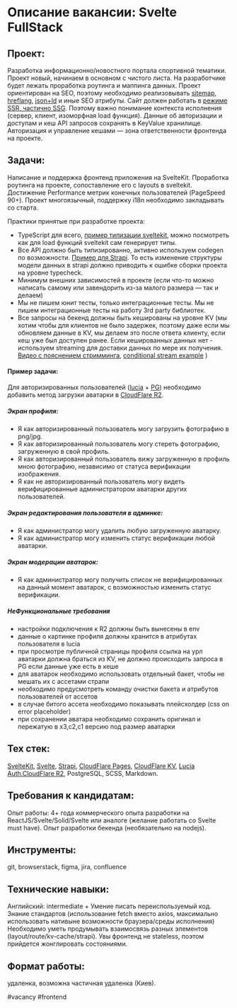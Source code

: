 # Описание вакансии: Svelte FullStack
## Проект: 
Разработка информационно/новостного портала спортивной тематики. Проект новый, начинаем в основном с чистого листа. На разработчике будет лежать проработка роутинга и маппинга данных. Проект ориентирован на SEO, поэтому необходимо реализовывать [sitemap](https://developers.google.com/search/blog/2012/05/multilingual-and-multinational-site), [hreflang](https://www.semrush.com/blog/hreflang-attribute-101/), [json+ld](https://navillus.dev/blog/json-ld-in-sveltekit) и иные SEO атрибуты. Сайт должен работать в [режиме SSR, частично SSG](https://kit.svelte.dev/docs/page-options). Поэтому важно понимание контекста исполнения (сервер, клиент, изоморфная load функция). Данные об авторизации и доступам и кеш API запросов сохранять в KeyValue хранилище. Авторизация и управление кешами — зона ответственности фронтенда на проекте.

## Задачи: 
Написание и поддержка фронтенд приложения на SvelteKit.
Проработка роутинга на проекте, сопоставление его с layouts в sveltekit.
Достижение Performance метрик конечных пользователей (PageSpeed 90+).
Проект многоязычный, поддержку i18n необходимо закладывать со старта.

Практики принятые при разработке проекта:
- TypeScript для всего, [пример типизации sveltekit](https://github.com/ivanhofer/sveltekit-typescript-showcase), можно посмотреть как для load функций sveltekit сам генерирует типы.
- Все API должно быть типизированно, активно используем codegen по возможности. [Пример для Strapi](https://www.youtube.com/watch?v=Gv3dAG8ktsI). То есть изменение структуры модели данных в strapi должно приводить к ошибке сборки проекта на уровне typecheck.
- Минимум внешних зависимостей в проекте (если что-то можно написать самому или завендорить из-за малого размера — так и делаем)
- Мы не пишем юнит тесты, только интеграционные тесты. Мы не пишем интеграционные тесты на работу 3rd party библиотек.
- Все запросы на бекенд должны быть кешированы на уровне KV (мы хотим чтобы для клиентов не было задержек, поэтому даже если мы обновляем данные в KV,  мы делаем это после ответа клиенту, если кеш уже был доступен ранее. Если кешированных данных нет - используем streaming для доставки данных по мере их получения. [Видео с пояснением стримминга](https://www.youtube.com/watch?v=f-CEMHPXkNs), [conditional stream example](https://geoffrich.net/posts/conditionally-stream-data/) )

#### Пример задачи:
Для авторизированных пользователей ([lucia](https://lucia-auth.com/) + [PG](https://lucia-auth.com/database-adapters/pg/)) необходимо добавить метод загрузки аватарки в [CloudFlare R2](https://developers.cloudflare.com/r2/).
##### Экран профиля:
- Я как авторизированный пользователь могу загрузить фотографию в png/jpg.
- Я как авторизированный пользователь могу стереть фотографию, загруженную в свой профиль.
- Я как авторизированный пользователь вижу загруженную в профиль мною фотографию, независимо от статуса верификации изображения.
- Я как не авторизированный пользователь могу видеть верифицированные администратором аватарки других пользователей.
##### Экран редактирования пользователя в админке:
- Я как администратор могу удалить любую загруженную аватарку.
- Я как администратор могу изменить статус верификации любой аватарки.
##### Экран модерации аватарок:
- Я как администратор могу получить список не верифицированных на данный момент аватарок, с возможностью изменить статус верификации.
##### НеФункциональные требования
- настройки подключения к R2 должны быть вынесены в env
- данные о картинке профиля должны хранится в атрибутах пользователя в lucia
- при просмотре публичной страницы профиля ссылка на урл аватарки должна браться из KV, не должно происходить запроса в PG если данные уже есть в кеше
- для аватарок необходимо использовать отдельный бакет, чтобы не мешать их с ассетами страпи
- необходимо предусмотреть команду очистки бакета и атрибутов пользователей от ассетов
- в случае битого ассета необходимо показывать плейсхолдер (css on error placeholder)
- при сохранении аватара необходимо сохранить оригинал и пережатую в x3,c2,c1 версию под размер аватарки
## Тех стек: 
[SvelteKit](https://learn.svelte.dev/tutorial/introducing-sveltekit), [Svelte](https://learn.svelte.dev/tutorial/welcome-to-svelte), [Strapi](https://docs.strapi.io/dev-docs/project-structure), [CloudFlare Pages](https://kit.svelte.dev/docs/adapter-cloudflare), [CloudFlare KV](https://developers.cloudflare.com/kv/api/), [Lucia Auth](https://www.youtube.com/watch?v=UMpKaZy0Rpc),[CloudFlare R2](https://developers.cloudflare.com/r2/get-started/), PostgreSQL, SCSS, Markdown.

## Требования к кандидатам:
Опыт работы: 4+ года коммерческого опыта разработки на ReactJS/Svelte/Solid/Svelte или аналоге (желание работать со Svelte must have). Опыт разработки бекенда (необязательно на nodejs).
## Инструменты: 
git, browserstack, figma, jira, confluence
## Технические навыки: 
Английский: intermediate +
Умение писать переиспользуемый код.
Знание стандартов (использование fetch вместо axios, максимально использовать нативыне возможности браузера/среды исполнения)
Необходимо уметь продумывать взаимосвязь разных элементов (layout/route/kv-cache/strapi). Увы фронтенд не stateless, поэтом прийдется жонглировать состояниями.
## Формат работы: 
удаленка, возможна частичная удаленка (Киев).

#vacancy #frontend